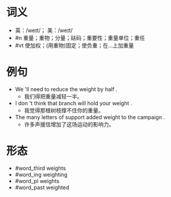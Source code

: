 # 词义
- 英：/weɪt/； 美：/weɪt/
- #n 重量；重物；分量；砝码；重要性；重量单位；重任
- #vt 使加权；(用重物)固定；使负重；在…上加重量
# 例句
- We 'll need to reduce the weight by half .
	- 我们得把重量减轻一半。
- I don 't think that branch will hold your weight .
	- 我觉得那根树枝撑不住你的重量。
- The many letters of support added weight to the campaign .
	- 许多声援信增加了这场运动的影响力。
# 形态
- #word_third weights
- #word_ing weighting
- #word_pl weights
- #word_past weighted
